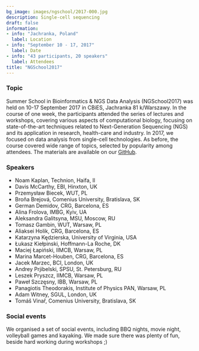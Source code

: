 ```yaml
---
bg_image: images/ngschool/2017-000.jpg
description: Single-cell sequencing
draft: false
information:
- info: "Jachranka, Poland"
  label: Location
- info: "September 10 - 17, 2017"
  label: Date
- info: "43 participants, 20 speakers"
  label: Attendees
title: "NGSchool2017"
---
```


### Topic

Summer School in Bioinformatics & NGS Data Analysis (NGSchool2017) was held on 10-17 September 2017 in CBiES, Jachranka 81 k/Warszawy. 
In the course of one week, the participants attended the series of lectures and workshops, covering various aspects of computational biology, 
focusing on state-of-the-art techniques related to Next-Generation Sequencing (NGS) and its application in research, health-care and industry. 
In 2017, we focused on data analysis from single-cell technologies. As before, the course covered wide range of topics, selected by popularity among attendees.
The materials are available on our [GitHub](https://github.com/NGSchoolEU/ngs17).

### Speakers

* Noam Kaplan, Technion, Haifa, Il
* Davis McCarthy, EBI, Hinxton, UK
* Przemysław Biecek, WUT, PL
* Broňa Brejová, Comenius University, Bratislava, SK
* German Demidov, CRG, Barcelona, ES
* Alina Frolova, IMBG, Kyiv, UA
* Aleksandra Galitsyna, MSU, Moscow, RU
* Tomasz Gambin, WUT, Warsaw, PL
* Aliaksei Holik, CRG, Barcelona, ES
* Katarzyna Kędzierska, University of Virginia, USA
* Łukasz Kiełpinski, Hoffmann-La Roche, DK
* Maciej Łapiński, IIMCB, Warsaw, PL
* Marina Marcet-Houben, CRG, Barcelona, ES
* Jacek Marzec, BCI, London, UK
* Andrey Prjibelski, SPSU, St. Petersburg, RU
* Leszek Pryszcz, IIMCB, Warsaw, PL
* Paweł Szczęsny, IBB, Warsaw, PL
* Panagiotis Theodorakis, Institute of Physics PAN, Warsaw, PL
* Adam Witney, SGUL, London, UK
* Tomáš Vinař, Comenius University, Bratislava, SK

### Social events

We organised a set of social events, including BBQ nights, movie night, volleyball games and kayaking. 
We made sure there was plenty of fun, beside hard working during workshops ;) 
